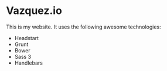 # Vazquez.io

This is my website. It uses the following awesome technologies:

- Headstart
- Grunt
- Bower
- Sass 3
- Handlebars
